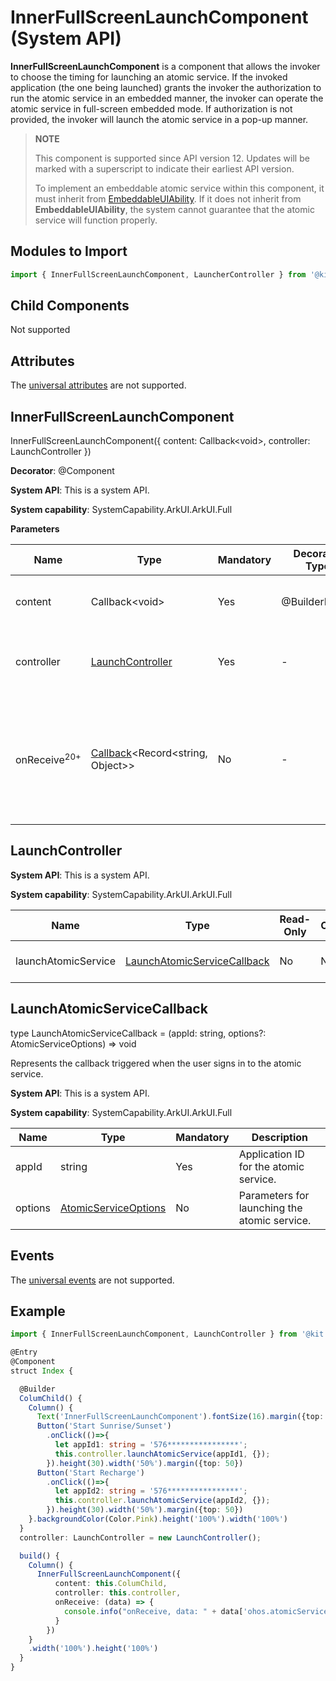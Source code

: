 # InnerFullScreenLaunchComponent (System API)

<!--Kit: ArkUI-->
<!--Subsystem: ArkUI-->
<!--Owner: @qq_36417014-->
<!--Designer: @autojuan-->
<!--Tester: @tinygreyy-->
<!--Adviser: @zengyawen-->

**InnerFullScreenLaunchComponent** is a component that allows the invoker to choose the timing for launching an atomic service. If the invoked application (the one being launched) grants the invoker the authorization to run the atomic service in an embedded manner, the invoker can operate the atomic service in full-screen embedded mode. If authorization is not provided, the invoker will launch the atomic service in a pop-up manner.

> **NOTE**
>
> This component is supported since API version 12. Updates will be marked with a superscript to indicate their earliest API version.
>
> To implement an embeddable atomic service within this component, it must inherit from [EmbeddableUIAbility](../../apis-ability-kit/js-apis-app-ability-embeddableUIAbility.md). If it does not inherit from **EmbeddableUIAbility**, the system cannot guarantee that the atomic service will function properly.


## Modules to Import

```ts
import { InnerFullScreenLaunchComponent, LauncherController } from '@kit.ArkUI';
```


## Child Components

Not supported

## Attributes
The [universal attributes](ts-component-general-attributes.md) are not supported.

## InnerFullScreenLaunchComponent

InnerFullScreenLaunchComponent({ content: Callback\<void>, controller: LaunchController })

**Decorator**: \@Component

**System API**: This is a system API.

**System capability**: SystemCapability.ArkUI.ArkUI.Full


**Parameters**


| Name| Type| Mandatory| Decorator Type| Description|
| -------- | -------- | -------- | -------- | -------- |
| content | Callback\<void> | Yes| \@BuilderParam | Content displayed in the component.|
| controller | [LaunchController](#launchcontroller) | Yes| - | Controller for launching the atomic service.|
| onReceive<sup>20+<sup> | [Callback](../../apis-basic-services-kit/js-apis-base.md#callback)\<Record<string, Object>> | No| - | Callback triggered when the embedded atomic service is launched through [Window](../../../windowmanager/application-window-stage.md) API calls.|

## LaunchController

**System API**: This is a system API.

**System capability**: SystemCapability.ArkUI.ArkUI.Full

| Name| Type| Read-Only| Optional| Description|
| ---- | ---------- | ------ |------ | -- |
|launchAtomicService | [LaunchAtomicServiceCallback](#launchatomicservicecallback) | No| No| Launches an atomic service.|

## LaunchAtomicServiceCallback

type LaunchAtomicServiceCallback = (appId: string, options?: AtomicServiceOptions) => void

Represents the callback triggered when the user signs in to the atomic service.

**System API**: This is a system API.

**System capability**: SystemCapability.ArkUI.ArkUI.Full

| Name| Type| Mandatory| Description|
| --------------- | ------ |------ |------ |
|appId | string |Yes| Application ID for the atomic service.|
| options | [AtomicServiceOptions](../../apis-ability-kit/js-apis-app-ability-atomicServiceOptions.md) | No| Parameters for launching the atomic service.|

## Events
The [universal events](ts-component-general-events.md) are not supported.

## Example

```ts
import { InnerFullScreenLaunchComponent, LaunchController } from '@kit.ArkUI';

@Entry
@Component
struct Index {

  @Builder
  ColumChild() {
    Column() {
      Text('InnerFullScreenLaunchComponent').fontSize(16).margin({top: 100})
      Button('Start Sunrise/Sunset')
        .onClick(()=>{
          let appId1: string = '576****************';
          this.controller.launchAtomicService(appId1, {});
        }).height(30).width('50%').margin({top: 50})
      Button('Start Recharge')
        .onClick(()=>{
          let appId2: string = '576****************';
          this.controller.launchAtomicService(appId2, {});
        }).height(30).width('50%').margin({top: 50})
    }.backgroundColor(Color.Pink).height('100%').width('100%')
  }
  controller: LaunchController = new LaunchController();

  build() {
    Column() {
      InnerFullScreenLaunchComponent({
          content: this.ColumChild,
          controller: this.controller,
          onReceive: (data) => {
            console.info("onReceive, data: " + data['ohos.atomicService.window']);
          }
        })
    }
    .width('100%').height('100%')
  }
}

```
